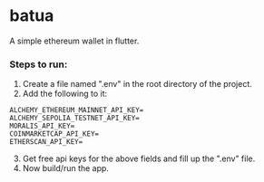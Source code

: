 # batua

A simple ethereum wallet in flutter.

### Steps to run:
1. Create a file named ".env" in the root directory of the project.
2. Add the following to it:
```
ALCHEMY_ETHEREUM_MAINNET_API_KEY=
ALCHEMY_SEPOLIA_TESTNET_API_KEY=
MORALIS_API_KEY=
COINMARKETCAP_API_KEY=
ETHERSCAN_API_KEY=
```
3. Get free api keys for the above fields and fill up the ".env" file.
4. Now build/run the app. 